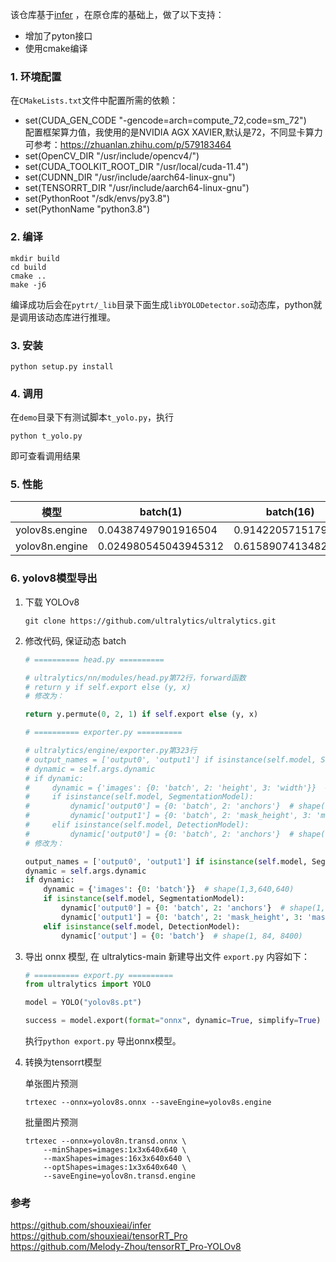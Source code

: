 该仓库基于[infer](https://github.com/shouxieai/infer ) ，在原仓库的基础上，做了以下支持：
* 增加了pyton接口
* 使用cmake编译

### 1. 环境配置
在`CMakeLists.txt`文件中配置所需的依赖：
* set(CUDA_GEN_CODE "-gencode=arch=compute_72,code=sm_72")  
  配置框架算力值，我使用的是NVIDIA AGX XAVIER,默认是72，不同显卡算力可参考：https://zhuanlan.zhihu.com/p/579183464
* set(OpenCV_DIR "/usr/include/opencv4/")
* set(CUDA_TOOLKIT_ROOT_DIR "/usr/local/cuda-11.4")
* set(CUDNN_DIR "/usr/include/aarch64-linux-gnu")
* set(TENSORRT_DIR "/usr/include/aarch64-linux-gnu")
* set(PythonRoot "/sdk/envs/py3.8")
* set(PythonName "python3.8")

### 2. 编译
```shell
mkdir build 
cd build 
cmake ..
make -j6
```
编译成功后会在`pytrt/_lib`目录下面生成`libYOLODetector.so`动态库，python就是调用该动态库进行推理。

### 3. 安装
```shell
python setup.py install
```

### 4. 调用
在`demo`目录下有测试脚本`t_yolo.py`，执行
```shell
python t_yolo.py
```
即可查看调用结果

### 5. 性能

| 模型           | batch(1)             | batch(16)          |
| -------------- | -------------------- | ------------------ |
| yolov8s.engine | 0.04387497901916504  | 0.9142205715179443 |
| yolov8n.engine | 0.024980545043945312 | 0.6158907413482666 |

### 6. yolov8模型导出

1. 下载 YOLOv8

    ```shell
    git clone https://github.com/ultralytics/ultralytics.git
    ```

2. 修改代码, 保证动态 batch

    ```python
    # ========== head.py ==========

    # ultralytics/nn/modules/head.py第72行，forward函数
    # return y if self.export else (y, x)
    # 修改为：

    return y.permute(0, 2, 1) if self.export else (y, x)

    # ========== exporter.py ==========

    # ultralytics/engine/exporter.py第323行
    # output_names = ['output0', 'output1'] if isinstance(self.model, SegmentationModel) else ['output0']
    # dynamic = self.args.dynamic
    # if dynamic:
    #     dynamic = {'images': {0: 'batch', 2: 'height', 3: 'width'}}  # shape(1,3,640,640)
    #     if isinstance(self.model, SegmentationModel):
    #         dynamic['output0'] = {0: 'batch', 2: 'anchors'}  # shape(1, 116, 8400)
    #         dynamic['output1'] = {0: 'batch', 2: 'mask_height', 3: 'mask_width'}  # shape(1,32,160,160)
    #     elif isinstance(self.model, DetectionModel):
    #         dynamic['output0'] = {0: 'batch', 2: 'anchors'}  # shape(1, 84, 8400)
    # 修改为：

    output_names = ['output0', 'output1'] if isinstance(self.model, SegmentationModel) else ['output']
    dynamic = self.args.dynamic
    if dynamic:
        dynamic = {'images': {0: 'batch'}}  # shape(1,3,640,640)
        if isinstance(self.model, SegmentationModel):
            dynamic['output0'] = {0: 'batch', 2: 'anchors'}  # shape(1, 116, 8400)
            dynamic['output1'] = {0: 'batch', 2: 'mask_height', 3: 'mask_width'}  # shape(1,32,160,160)
        elif isinstance(self.model, DetectionModel):
            dynamic['output'] = {0: 'batch'}  # shape(1, 84, 8400)
    ```

3. 导出 onnx 模型, 在 ultralytics-main 新建导出文件 `export.py` 内容如下：

    ```python
    # ========== export.py ==========
    from ultralytics import YOLO

    model = YOLO("yolov8s.pt")

    success = model.export(format="onnx", dynamic=True, simplify=True)
    ```
    
    执行`python export.py` 导出onnx模型。

4. 转换为tensorrt模型

   单张图片预测

   ```shell
   trtexec --onnx=yolov8s.onnx --saveEngine=yolov8s.engine
   ```

   批量图片预测

   ```shell
   trtexec --onnx=yolov8n.transd.onnx \
       --minShapes=images:1x3x640x640 \
       --maxShapes=images:16x3x640x640 \
       --optShapes=images:1x3x640x640 \
       --saveEngine=yolov8n.transd.engine
   ```

   

### 参考
https://github.com/shouxieai/infer  
https://github.com/shouxieai/tensorRT_Pro  
https://github.com/Melody-Zhou/tensorRT_Pro-YOLOv8